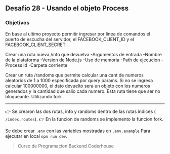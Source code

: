 ## Desafio 28 - Usando el objeto Process

### Objetivos

En base al ultimo proyecto permitir ingresar por linea de comandos el puerto de escucha del servidor, el FACEBOOK_CLIENT_ID y el FACEBOOK_CLIENT_SECRET.

Crear una ruta nueva /info que devuelva
-Argumentos de entrada
-Nombre de la plataforma
-Version de Node.js
-Uso de memoria
-Path de ejecucion
-Process id
-Carpeta corriente

Crear un ruta /randoms que permite calcular una cant de numeros aleatorios de 1 a 1000 especificada por query params. Si no se ingresa calcular 100000000, el dato devuelto sera un objeto con los numeros generados y la cantidad que salio cada numero. Esta ruta tiene que ser no bloqueante. Utilizando fork

---

:point_right: Se crearon las dos rutas, info y randoms dentro de las rutas indices ( `/index.routes`).
:point_right: En la funcion de randoms se implemento la funcion fork.

Se debe crear `.env` con las variables mostradas en `.env.example`
Para ejecutar en local `npm run dev`.

> Curso de Programacion Backend Coderhouse
